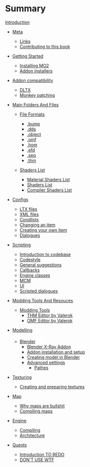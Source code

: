 # Summary

[Introduction](README.md)

- [Meta](meta/README.md)
    - [Links](meta/links.md)
    - [Contributing to this book](meta/contributing/README.md)

- [Getting Started](getting-started/README.md)
    - [Installing MO2](getting-started/installing-mo2.md)
    - [Addon installers](getting-started/addon-installers.md)

- [Addon compatibility]()
    - [DLTX]()
    - [Monkey patching](addon-compatibility/monkey-patching.md)

- [Main Folders And Files](main-folders-and-files/README.md)
    - [File Formats](main-folders-and-files/file-formats/README.md)
        - [.bump](main-folders-and-files/file-formats/bump.md)
        - [.dds](main-folders-and-files/file-formats/dds.md)
        - [.object](main-folders-and-files/file-formats/object.md)
        - [.omf](main-folders-and-files/file-formats/omf.md)
        - [.hom](main-folders-and-files/file-formats/hom.md)
        - [.efd](main-folders-and-files/file-formats/efd.md)
        - [.seq](main-folders-and-files/file-formats/seq.md)
        - [.thm](main-folders-and-files/file-formats/thm.md)

    - [Shaders List](main-folders-and-files/shaders-list/README.md)
        - [Material Shaders List](main-folders-and-files/shaders-list/materials-list.md)
        - [Shaders List](main-folders-and-files/shaders-list/shaders-list.md)
        - [Compiler Shaders List](main-folders-and-files/shaders-list/compiler-shaders-list.md)

- [Configs]()
    - [LTX files](configs/ltx-files.md)
    - [XML files](configs/xml-files.md)
    - [Condlists](configs/condlists.md)
    - [Changing an item]()
    - [Creating your own item]()
    - [Dialogues]()

- [Scripting]()
    - [Introduction to codebase]()
    - [Codestyle]()
    - [General suggestions]()
    - [Callbacks]()
    - [Engine classes]()
    - [MCM]()
    - [UI]()
    - [Scripted dialogues]()

- [Modding Tools And Resouces](modding-tools-and-resources/README.md)
    - [Modding Tools](modding-tools-and-resources/modding-tools.md)
        - [THM Editor by Valerok](modding-tools-and-resources/thm-editor-by-valerok.md)
        - [OMF Editor by Valerok](modding-tools-and-resources/omf-editor-by-valerok.md)

- [Modelling]()
    - [Blender](blender/README.md) ![blender-logo](blender/blender-images/blender-images-icons/blender-logo.svg)
        - [Blender X-Ray Addon](blender/blender-x-ray-addon-summary.md)
        - [Addon installation and setup](blender/addon-installation-and-setup.md)
        - [Creating model in Blender](blender/creating-model-in-blender.md)
        - [Advanced settings](blender/addon-settings-options/README.md)
            - [Pathes](blender/addon-settings-options/pathes.md)

- [Texturing](texturing/README.md)
    - [Creating and preparing textures](texturing/сreating-and-preparing-textures.md)

- [Map]()
    - [Why maps are bullshit]()
    - [Compiling maps]()

- [Engine](engine/README.md)
    - [Compiling]()
    - [Architecture]()

- [Quests](quests/README.md)
    - [Introduction TO REDO](quests/introduction.md)
    - [DON'T USE WTF]()

    
